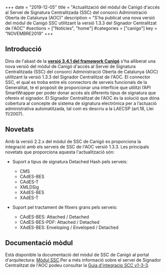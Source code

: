 +++
date        = "2019-12-05"
title       = "Actualització del mòdul de Canigó d'accés al Servei de Signatura Centralitzada (SSC) del consorci Administració Oberta de Catalunya (AOC)"
description = "S'ha publicat una nova versió del mòdul de Canigó SSC utilitzant la versió 1.3.3 del Signador Centralitzat de l'AOC"
#sections    = ["Notícies", "home"]
#categories  = ["canigo"]
key         = "NOVEMBRE2019"
+++

## Introducció

Dins de l'abast de la **[versió 3.4.1 del framework Canigó](/canigo-download-related/release-notes-canigo-34)** s'ha alliberat una nova versió del mòdul de Canigó d'accés al Servei de Signatura Centralitzada (SSC) del consorci Administració Oberta de Catalunya (AOC) utilitzant la versió 1.3.3 del Signador Centralitzat de l'AOC. El connector SSC, el qual es troba entre els connectors de serveis funcionals de la Generalitat, te el propòsit de proporcionar una interfície que utilitzi l’API SmartWrapper per poder donar accés als diferents tipus de signatura que ofereix el signador. El Signador Centralitzat de l'AOC és la solució que dóna cobertura al concepte de sistema de signatura electrònica per a l’actuació administrativa automatitzada, tal com es descriu a la LAECSP (art.18, Llei 11/2007).

## Novetats

Amb la versió 2.2.x del mòdul de SSC de Canigó es proporciona la integració amb els serveis de SSC de l'AOC versió 1.3.3.  Les principals novetats que proporciona aquesta l'actualització són:

* Suport a tipus de signatura Detached Hash pels serveis:
  * CMS
  * CAdES-BES
  * CAdES-T
  * XMLDSig
  * XAdES-BES
  * XAdES-T
  
* Suport pel tractament de fitxers grans pels serveis:
  * CAdES-BES: Attached / Detached
  * CAdES-BES-PDF: Attached / Detached
  * XAdES-BES: Enveloping / Enveloped / Detached

## Documentació mòdul

Està disponible la documentació del mòdul de SSC de Canigó al portal d'arquitectura: [Mòdul SSC](/canigo-documentacio-versions-3x-integracio/modul-ssc/).Per a més informació sobre el servei de Signador Centralitzat de l'AOC podeu consultar la [Guia d'integracio SCC v1-3-3](/related/canigo/documentacio/modul-ssc/guiaintegraciossc-v1-3-3.pdf "Guia Integració SSC").

